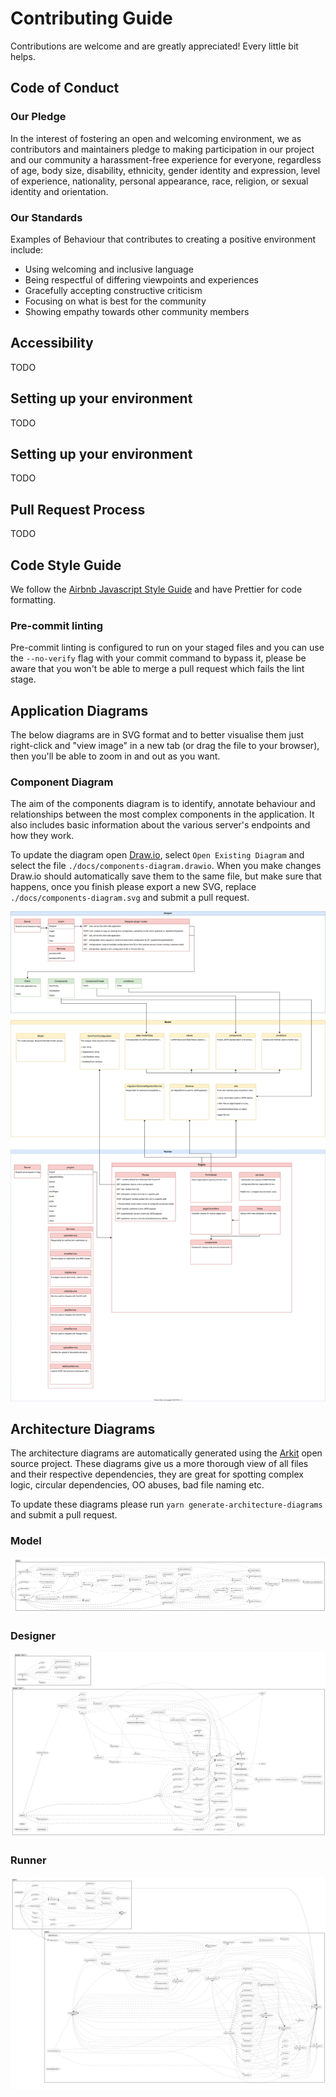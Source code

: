 # Contributing Guide

Contributions are welcome and are greatly appreciated! Every little bit helps.

## Code of Conduct

### Our Pledge

In the interest of fostering an open and welcoming environment, we as
contributors and maintainers pledge to making participation in our project and
our community a harassment-free experience for everyone, regardless of age, body
size, disability, ethnicity, gender identity and expression, level of experience,
nationality, personal appearance, race, religion, or sexual identity and
orientation.

### Our Standards

Examples of Behaviour that contributes to creating a positive environment
include:

- Using welcoming and inclusive language
- Being respectful of differing viewpoints and experiences
- Gracefully accepting constructive criticism
- Focusing on what is best for the community
- Showing empathy towards other community members

## Accessibility

TODO

## Setting up your environment

TODO

## Setting up your environment

TODO

## Pull Request Process

TODO

## Code Style Guide

We follow the [Airbnb Javascript Style Guide](https://github.com/airbnb/javascript) and have Prettier for code formatting.

### Pre-commit linting

Pre-commit linting is configured to run on your staged files and you can use the `--no-verify` flag with your commit command to bypass it, please be aware that you won't be able to merge a pull request which fails the lint stage.

## Application Diagrams

The below diagrams are in SVG format and to better visualise them just right-click and "view image" in a new tab (or drag the file to your browser), then you'll be able to zoom in and out as you want.

### Component Diagram

The aim of the components diagram is to identify, annotate behaviour and relationships between the most complex components in the application. It also includes basic information about the various server's endpoints and how they work.

To update the diagram open [Draw.io](https://app.diagrams.net/), select `Open Existing Diagram` and select the file `./docs/components-diagram.drawio`.
When you make changes Draw.io should automatically save them to the same file, but make sure that happens, once you finish please export a new SVG, replace `./docs/components-diagram.svg` and submit a pull request.

<img src="./docs/components-diagram.svg">

## Architecture Diagrams

The architecture diagrams are automatically generated using the [Arkit](https://github.com/dyatko/arkit) open source project.
These diagrams give us a more thorough view of all files and their respective dependencies, they are great for spotting complex logic, circular dependencies, OO abuses, bad file naming etc.

To update these diagrams please run `yarn generate-architecture-diagrams` and submit a pull request.

### Model

<img src="./docs/model/architecture-diagram.svg">

### Designer

<img src="./docs/designer/architecture-diagram.svg">

### Runner

<img src="./docs/runner/architecture-diagram.svg">

